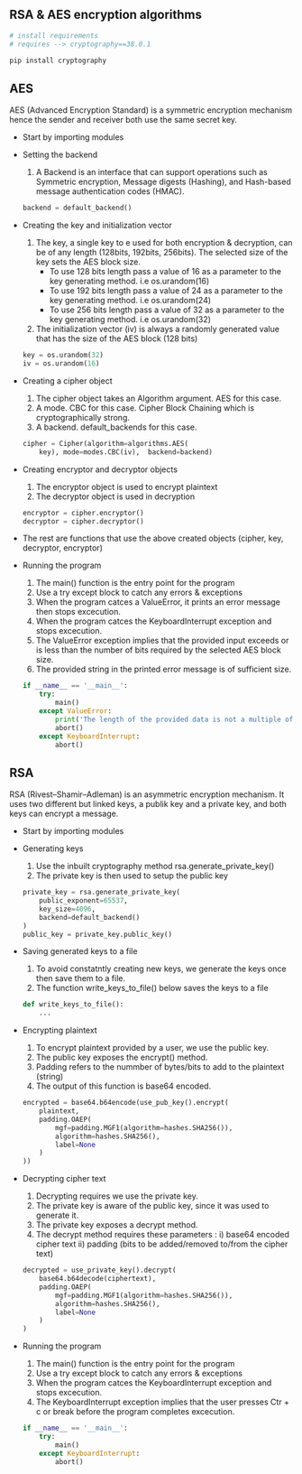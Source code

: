 ## RSA & AES encryption algorithms

```bash
# install requirements
# requires --> cryptography==38.0.1

pip install cryptography
```

## AES
AES (Advanced Encryption Standard) is a symmetric encryption mechanism hence the sender and receiver both use the same secret key. 

- Start by importing modules

- Setting the backend
    1. A Backend is an interface that can support operations such as 
    Symmetric encryption, Message digests (Hashing), and Hash-based message authentication codes (HMAC).

    ```python
    backend = default_backend()
    ```

- Creating the key and initialization vector
    1. The key, a single key to e used for both encryption & decryption, can be of any length (128bits, 192bits, 256bits). 
        The selected size of the key sets the AES block size.
        - To use 128 bits length pass a value of 16 as a parameter to the key generating method. i.e os.urandom(16)
        - To use 192 bits length pass a value of 24 as a parameter to the key generating method. i.e os.urandom(24)
        - To use 256 bits length pass a value of 32 as a parameter to the key generating method. i.e os.urandom(32)
    2. The initialization vector (iv) is always a randomly generated value that has the size of the AES block (128 bits)
    
    ```python
    key = os.urandom(32)
    iv = os.urandom(16)
    ```

- Creating a cipher object 
    1. The cipher object takes an Algorithm argument. AES for this case.
    2. A mode. CBC for this case. Cipher Block Chaining which is cryptographically strong.
    3. A backend. default_backends for this case.

    ```python
    cipher = Cipher(algorithm=algorithms.AES(
        key), mode=modes.CBC(iv),  backend=backend)
    ```

- Creating encryptor and decryptor objects
    1. The encryptor object is used to encrypt plaintext
    2. The decryptor object is used in decryption

    ```python
    encryptor = cipher.encryptor()
    decryptor = cipher.decryptor()
    ```

- The rest are functions that use the above created objects (cipher, key, decryptor, encryptor)

- Running the program
    1. The main() function is the entry point for the program
    2. Use a try except block to catch any errors & exceptions
    3. When the program catces a ValueError, it prints an error message then stops excecution.
    4. When the program catces the KeyboardInterrupt exception and stops excecution.
    5. The ValueError exception implies that the provided input exceeds or is less than the number of bits 
        required by the selected AES block size.
    6. The provided string in the printed error message is of sufficient size.

    ```python
    if __name__ == '__main__':
        try:
            main()
        except ValueError:
            print('The length of the provided data is not a multiple of the block length. Try -: Merry christmas! :-')
            abort()
        except KeyboardInterrupt:
            abort()
    ```

## RSA

RSA (Rivest–Shamir–Adleman) is an asymmetric encryption mechanism. It uses two different but linked keys, a publik key and a private key, and both keys can encrypt a message.

- Start by importing modules

- Generating keys
    1. Use the inbuilt cryptography method rsa.generate_private_key()
    2. The private key is then used to setup the public key

    ```python
    private_key = rsa.generate_private_key(
        public_exponent=65537,
        key_size=4096,
        backend=default_backend()
    )
    public_key = private_key.public_key()
    ```

-  Saving generated keys to a file
    1. To avoid constatntly creating new keys, we generate the keys once
        then save them to a file.
    2. The function write_keys_to_file() below saves the keys to a file

    ```python
    def write_keys_to_file():
        ...
    ```
    
- Encrypting plaintext
    1. To encrypt plaintext provided by a user, we use the public key.
    2. The public key exposes the encrypt() method.
    3. Padding refers to the nummber of bytes/bits to add to the plaintext (string)
    4. The output of this function is base64 encoded.

    ```python
    encrypted = base64.b64encode(use_pub_key().encrypt(
        plaintext,
        padding.OAEP(
            mgf=padding.MGF1(algorithm=hashes.SHA256()),
            algorithm=hashes.SHA256(),
            label=None
        )
    ))
    ```

- Decrypting cipher text
    1. Decrypting requires we use the private key.
    2. The private key is aware of the public key, since it was used to generate it.
    3. The private key exposes a decrypt method.
    4. The decrypt method requires these parameters :
                                                    i) base64 encoded cipher text
                                                    ii) padding (bits to be added/removed to/from the cipher text)

    ```python
    decrypted = use_private_key().decrypt(
        base64.b64decode(ciphertext),
        padding.OAEP(
            mgf=padding.MGF1(algorithm=hashes.SHA256()),
            algorithm=hashes.SHA256(),
            label=None
        )
    )
    ```

- Running the program
    1. The main() function is the entry point for the program
    2. Use a try except block to catch any errors & exceptions
    3. When the program catces the KeyboardInterrupt exception and stops excecution.
    4. The KeyboardInterrupt exception implies that the user presses Ctr + c or break
        before the program completes excecution.

    ```python
    if __name__ == '__main__':
        try:
            main()
        except KeyboardInterrupt:
            abort()
    ```